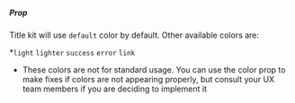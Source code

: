 ##### Prop

Title kit will use `default` color by default. Other available colors are:

\*`light` `lighter` `success` `error` `link`

- These colors are not for standard usage. You can use the color prop to make fixes if colors are not appearing properly, but consult your UX team members if you are deciding to implement it
